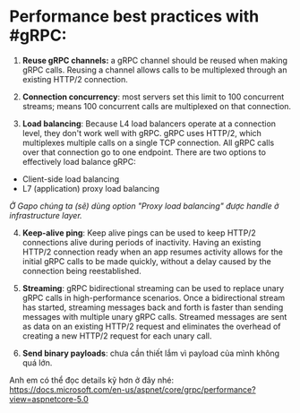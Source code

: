 # Performance best practices with #gRPC:

1. **Reuse gRPC channels:** a gRPC channel should be reused when making gRPC calls. Reusing a channel allows calls to be multiplexed through an existing HTTP/2 connection.

2. **Connection concurrency**: most servers set this limit to 100 concurrent streams; means 100 concurrent calls are multiplexed on that connection.

3. **Load balancing**: Because L4 load balancers operate at a connection level, they don't work well with gRPC. gRPC uses HTTP/2, which multiplexes multiple calls on a single TCP connection. All gRPC calls over that connection go to one endpoint.
   There are two options to effectively load balance gRPC:

- Client-side load balancing
- L7 (application) proxy load balancing

_Ở Gapo chúng ta (sẽ) dùng option "Proxy load balancing" được handle ở infrastructure layer._

4. **Keep-alive ping**: Keep alive pings can be used to keep HTTP/2 connections alive during periods of inactivity. Having an existing HTTP/2 connection ready when an app resumes activity allows for the initial gRPC calls to be made quickly, without a delay caused by the connection being reestablished.

5. **Streaming**: gRPC bidirectional streaming can be used to replace unary gRPC calls in high-performance scenarios. Once a bidirectional stream has started, streaming messages back and forth is faster than sending messages with multiple unary gRPC calls. Streamed messages are sent as data on an existing HTTP/2 request and eliminates the overhead of creating a new HTTP/2 request for each unary call.

6. **Send binary payloads**: chưa cần thiết lắm vì payload của mình không quá lớn.

Anh em có thể đọc details kỹ hơn ở đây nhé: https://docs.microsoft.com/en-us/aspnet/core/grpc/performance?view=aspnetcore-5.0
